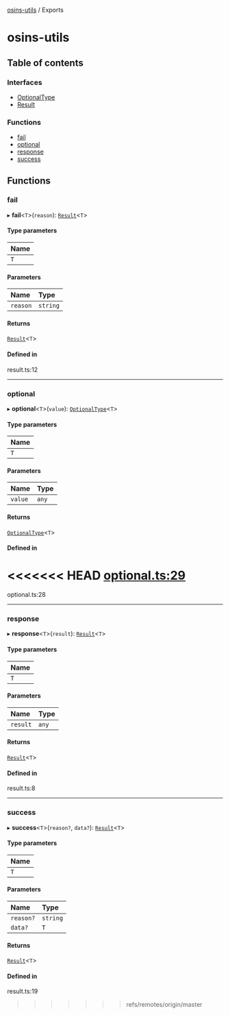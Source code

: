 [osins-utils](README.md) / Exports

# osins-utils

## Table of contents

### Interfaces

- [OptionalType](interfaces/OptionalType.md)
- [Result](interfaces/Result.md)

### Functions

- [fail](modules.md#fail)
- [optional](modules.md#optional)
- [response](modules.md#response)
- [success](modules.md#success)

## Functions

### fail

▸ **fail**<`T`\>(`reason`): [`Result`](interfaces/Result.md)<`T`\>

#### Type parameters

| Name |
| :------ |
| `T` |

#### Parameters

| Name | Type |
| :------ | :------ |
| `reason` | `string` |

#### Returns

[`Result`](interfaces/Result.md)<`T`\>

#### Defined in

result.ts:12

___

### optional

▸ **optional**<`T`\>(`value`): [`OptionalType`](interfaces/OptionalType.md)<`T`\>

#### Type parameters

| Name |
| :------ |
| `T` |

#### Parameters

| Name | Type |
| :------ | :------ |
| `value` | `any` |

#### Returns

[`OptionalType`](interfaces/OptionalType.md)<`T`\>

#### Defined in

<<<<<<< HEAD
[optional.ts:29](https://github.com/osins/osins-utils/blob/096e636/src/optional.ts#L29)
=======
optional.ts:28

___

### response

▸ **response**<`T`\>(`result`): [`Result`](interfaces/Result.md)<`T`\>

#### Type parameters

| Name |
| :------ |
| `T` |

#### Parameters

| Name | Type |
| :------ | :------ |
| `result` | `any` |

#### Returns

[`Result`](interfaces/Result.md)<`T`\>

#### Defined in

result.ts:8

___

### success

▸ **success**<`T`\>(`reason?`, `data?`): [`Result`](interfaces/Result.md)<`T`\>

#### Type parameters

| Name |
| :------ |
| `T` |

#### Parameters

| Name | Type |
| :------ | :------ |
| `reason?` | `string` |
| `data?` | `T` |

#### Returns

[`Result`](interfaces/Result.md)<`T`\>

#### Defined in

result.ts:19
>>>>>>> refs/remotes/origin/master

